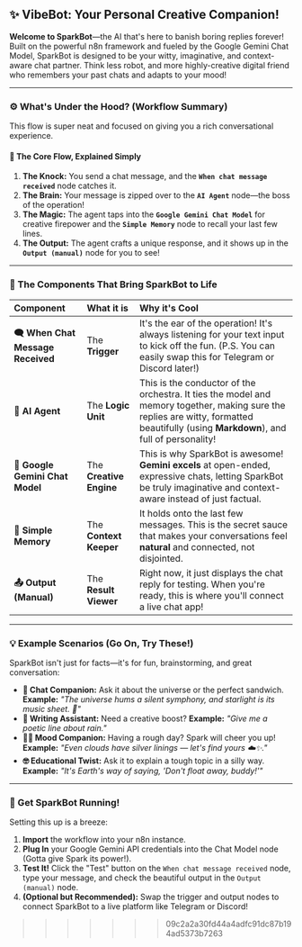 

## ✨ VibeBot: Your Personal Creative Companion!

**Welcome to SparkBot**—the AI that's here to banish boring replies forever! Built on the powerful n8n framework and fueled by the Google Gemini Chat Model, SparkBot is designed to be your witty, imaginative, and context-aware chat partner. Think less robot, and more highly-creative digital friend who remembers your past chats and adapts to your mood!

---

### ⚙️ What's Under the Hood? (Workflow Summary)

This flow is super neat and focused on giving you a rich conversational experience.

#### 🧩 The Core Flow, Explained Simply

1.  **The Knock:** You send a chat message, and the **`When chat message received`** node catches it.
2.  **The Brain:** Your message is zipped over to the **`AI Agent`** node—the boss of the operation!
3.  **The Magic:** The agent taps into the **`Google Gemini Chat Model`** for creative firepower and the **`Simple Memory`** node to recall your last few lines.
4.  **The Output:** The agent crafts a unique response, and it shows up in the **`Output (manual)`** node for you to see!

---

### 🧠 The Components That Bring SparkBot to Life

| Component | What it is | Why it's Cool |
| :--- | :--- | :--- |
| **🗨️ When Chat Message Received** | The **Trigger** | It's the ear of the operation! It's always listening for your text input to kick off the fun. (P.S. You can easily swap this for Telegram or Discord later!) |
| **🤖 AI Agent** | The **Logic Unit** | This is the conductor of the orchestra. It ties the model and memory together, making sure the replies are witty, formatted beautifully (using **Markdown**), and full of personality! |
| **🧠 Google Gemini Chat Model** | The **Creative Engine** | This is why SparkBot is awesome! **Gemini excels** at open-ended, expressive chats, letting SparkBot be truly imaginative and context-aware instead of just factual. |
| **💾 Simple Memory** | The **Context Keeper** | It holds onto the last few messages. This is the secret sauce that makes your conversations feel **natural** and connected, not disjointed. |
| **📤 Output (Manual)** | The **Result Viewer** | Right now, it just displays the chat reply for testing. When you're ready, this is where you'll connect a live chat app! |

---

### 💡 Example Scenarios (Go On, Try These!)

SparkBot isn't just for facts—it's for fun, brainstorming, and great conversation:

* **💬 Chat Companion:** Ask it about the universe or the perfect sandwich. **Example:** *"The universe hums a silent symphony, and starlight is its music sheet. 🌌"*
* **🎨 Writing Assistant:** Need a creative boost? **Example:** *"Give me a poetic line about rain."*
* **🧘‍♂️ Mood Companion:** Having a rough day? Spark will cheer you up! **Example:** *"Even clouds have silver linings — let's find yours ☁️✨."*
* **🤓 Educational Twist:** Ask it to explain a tough topic in a silly way. **Example:** *"It's Earth's way of saying, 'Don't float away, buddy!'"*

---

### 🚀 Get SparkBot Running!

Setting this up is a breeze:

1.  **Import** the workflow into your n8n instance.
2.  **Plug In** your Google Gemini API credentials into the Chat Model node (Gotta give Spark its power!).
3.  **Test It!** Click the "Test" button on the `When chat message received` node, type your message, and check the beautiful output in the `Output (manual)` node.
4.  **(Optional but Recommended):** Swap the trigger and output nodes to connect SparkBot to a live platform like Telegram or Discord!

>>>>>>> 09c2a2a30fd44a4adfc91dc87b194ad5373b7263
